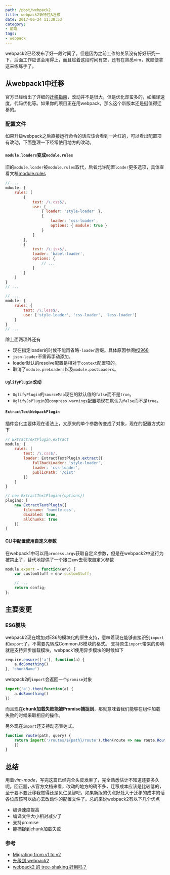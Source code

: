 ```yaml
---
path: /post/webpack2
title: webpack2新特性&迁移
date: 2017-06-24 11:38:53
category:
- 前端
tags:
- webpack
---
```


webpack2已经发布了好一段时间了。但是因为之前工作的关系没有好好研究一下，后面工作应该会用得上，而且趁着这段时间有空，还有在熟悉vim，就顺便拿这来练练手了。

## 从webpack1中迁移

官方已经给出了详细的[迁移指南](https://webpack.js.org/guides/migrating/)，改动并不是很大，但是优化却蛮多的，如编译速度，代码优化等。如果你的项目正在用webpack，那么这个新版本还是挺值得迁移的。

### 配置文件

如果升级webpack之后直接运行命令的话应该会看到一片红的，可以看出配置项有改动，下面整理一下经常使用地方的改动。

#### `module.loaders`变成`module.rules`

旧的`module.loader`被`module.rules`取代，后者允许配置`loader`更多选项，具体查看文档[module.rules](https://webpack.js.org/configuration/module/#module-rules)

```javascript
// ...
mdoule: {
    rules: [
        {
            test: /\.css$/,
            use: [
                { loader: 'style-loader' },
                {
                    loader: 'css-loader',
                    options: { module: true }
                }
            ]
        },
        {
            test: /\.jsx$/,
            loader: 'babel-loader',
            options: {
                // ...
            }
        }
    ]
}
// ...
```

<!-- more -->

```javascript
// ...
module: {
    rules: {
        test: /\.less$/,
        use: ['style-loader', 'css-loader', 'less-loader']
    }
}
// ...
```

除上面两项外还有

* 现在指定loader的时候不能再省略`-loader`后缀。具体原因参阅[#2968](https://github.com/webpack/webpack/issues/2986)
* `json-loader`不需再手动添加。
* loader默认的resolve配置是相对于`context`配置项的。
* 取消了`module.preLoaders`以及`module.postLoaders`。

#### `UglifyPlugin`改动

* `UglifyPlugin`的`sourceMap`现在的默认值的`false`而不是`true`。
* `UglifyJsPlugin`的`compress.warnings`配置项现在默认为`false`而不是`true`。

#### `ExtractTextWebpackPlugin`

插件变化主要体现在语法上，又原来的单个参数传变成了对象，现在的配置方式如下

```javascript
// ExtractTextPlugin.extract
module: {
    rules: [
        test: /\.css$/,
        loader: ExtractTextPlugin.extract({
            fallbackLoader: 'style-loader',
            loader: 'css-loader',
            publicPath: '/dist'
        })
    ]
}

// new ExtractTextPlugin({options})
plugins: [
    new ExtractTextPlugin({
        filename: 'bundle.css',
        disabled: true,
        allChunks: true
    })
]
```

#### CLI中配置使用自定义参数

在webpack1中可以用`process.argv`获取自定义参数，但是在webpack2中这行为被禁止了，替代地提供了一个接口`env`去获取自定义参数

```javascript
module.export = function(env) {
    var customStuff = env.customStuff;

    // ...
    return config;
};
```

## 主要变更

### ES6模块

webpack2现在增加对ES6的模块化的原生支持，意味着现在能够直接识别`import`和`export`了，不需要先转成CommonJS模块的格式。
支持原生`import`带来的影响就是支持异步加载模块，webpack1使用异步模块的时候如下

```javascript
require.ensure(['a'], function(a) {
    a.doSomething()
}, 'chunkName')
```

webpack2的`import`会返回一个`promise`对象

```javascript
import('a').then(function(a) {
    a.doSomething()
})
```

而且现在**chunk加载失败能被Promise捕捉到**，那就意味着我们能够在组件加载失败的时候采取相应的操作。

另外现在`import`还支持动态表达式。

```javascript
function route(path, query) {
    return import('/routes/${path}/route').then(route => new route.Route(query);
    })
}
```

## 总结

用着*vim-mode*，写完这篇已经完全头皮发麻了，完全熟悉估计不知道还要多久呢。回正题，·从官方文档来看，改动的地方的确不多，迁移成本应该是比较低的，至于要不要迁移我觉得还是见仁见智吧，如果新版的优点好处大于迁移的成本的话各位应该可以放心去改动你的配置文件了。总的来说webpack2有以下几个优点

* 编译速度提高
* 编译文件大小相对减少了
* 支持promise
* 能捕捉到chunk加载失败

### 参考

* [Migrating from v1 to v2](https://webpack.js.org/guides/migrating/)
* [升级到 webpack2](http://www.tuicool.com/articles/aieAnan)
* [webpack2 的 tree-shaking 好用吗？](http://imweb.io/topic/58666d57b3ce6d8e3f9f99b0)
